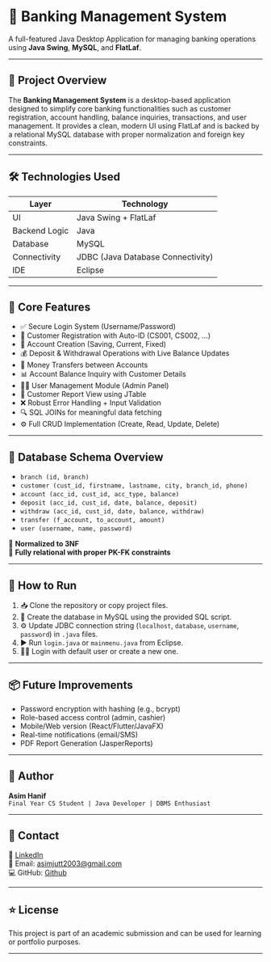 # 🏦 Banking Management System  
A full-featured Java Desktop Application for managing banking operations using **Java Swing**, **MySQL**, and **FlatLaf**.

---

## 📌 Project Overview

The **Banking Management System** is a desktop-based application designed to simplify core banking functionalities such as customer registration, account handling, balance inquiries, transactions, and user management. It provides a clean, modern UI using FlatLaf and is backed by a relational MySQL database with proper normalization and foreign key constraints.

---

## 🛠️ Technologies Used

| Layer             | Technology         |
|------------------|--------------------|
| UI               | Java Swing + FlatLaf |
| Backend Logic    | Java               |
| Database         | MySQL              |
| Connectivity     | JDBC (Java Database Connectivity) |
| IDE              | Eclipse |

---

## 🔐 Core Features

- ✅ Secure Login System (Username/Password)
- 👤 Customer Registration with Auto-ID (CS001, CS002, ...)
- 🏦 Account Creation (Saving, Current, Fixed)
- 💰 Deposit & Withdrawal Operations with Live Balance Updates
- 🔁 Money Transfers between Accounts
- 📊 Account Balance Inquiry with Customer Details
- 🧑‍💼 User Management Module (Admin Panel)
- 📄 Customer Report View using JTable
- ❌ Robust Error Handling + Input Validation
- 🔍 SQL JOINs for meaningful data fetching
- ⚙️ Full CRUD Implementation (Create, Read, Update, Delete)

---

## 🧮 Database Schema Overview

- `branch (id, branch)`
- `customer (cust_id, firstname, lastname, city, branch_id, phone)`
- `account (acc_id, cust_id, acc_type, balance)`
- `deposit (acc_id, cust_id, date, balance, deposit)`
- `withdraw (acc_id, cust_id, date, balance, withdraw)`
- `transfer (f_account, to_account, amount)`
- `user (username, name, password)`

🧠 **Normalized to 3NF**  
🔗 **Fully relational with proper PK-FK constraints**

---

## 🧩 How to Run

1. 📥 Clone the repository or copy project files.
2. 🔧 Create the database in MySQL using the provided SQL script.
3. ⚙️ Update JDBC connection string (`localhost`, `database`, `username`, `password`) in `.java` files.
4. ▶️ Run `login.java` or `mainmenu.java` from Eclipse.
5. 👨‍💻 Login with default user or create a new one.

---

## 📦 Future Improvements

- Password encryption with hashing (e.g., bcrypt)
- Role-based access control (admin, cashier)
- Mobile/Web version (React/Flutter/JavaFX)
- Real-time notifications (email/SMS)
- PDF Report Generation (JasperReports)

---

## 📣 Author

**Asim Hanif**  
`Final Year CS Student | Java Developer | DBMS Enthusiast`

---

## 📧 Contact

💼 [LinkedIn](https://www.linkedin.com/in/masimhanif/)  
📩 Email: asimjutt2003@gmail.com  
💻 GitHub: [Github](https://github.com/codedbyasim)

---

## ⭐ License

This project is part of an academic submission and can be used for learning or portfolio purposes.

---


